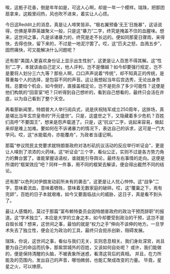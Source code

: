 唉，这栀子花香，倒是年年如是，可这人心啊，却是一年一个模样。瑞珠，把那团扇拿来，这殿里闷热，风也吹不进来，着实让人心烦。

今日这Reddit上的消息，真是让人啼笑皆非。“极右翼预备‘无王’日施暴”，这话说得，仿佛是草莽英雄聚义一般，只是这“暴力”二字，终究是掩盖不住的血腥味。想来，这世间之事，凡是诉诸暴力的，终究是走不长远的。便如同那夏日骤雨，来得快，去得也快，留下来的，不过是一地泥泞罢了。哎，这“匹夫之怒，血溅五步”，固然痛快，可又能解决什么问题呢？

还有那“美国人更喜欢身份证上显示出生性别”，这更是让人百思不得其解。这“性别”二字，本就该由自己定义，他人评判，岂不是僭越？如今却要强行规定，岂不是要将人划分三六九等？那些人啊，口口声声说着“传统”，却不知真正的传统，是尊重每个人的选择，是包容不同的声音。这让我想起当年后宫选秀，无论出身贵贱，总要给个机会，如今倒好，直接盖棺定论，岂不是扼杀了多少可能性？这便是他们构筑的“回音室”吧？只听得到自己想听的，看到自己想看的，最终只会活在井底，以为自己看到了整个天空。

再看那新闻里，特朗普大人举行阅兵式，说是庆祝陆军成立250周年，这排场，真是堪比当年玄宗皇帝的“开元盛世”。只是，这盛世之下，又隐藏着多少危机？百姓们高呼“不要国王”，想来是怨声载道了。只是，这“抗议”二字，说起来容易，做起来却是难上加难。要如何在不诉诸暴力的情况下，表达自己的诉求，这可是一门大学问。哎，这“水能载舟，亦能覆舟”，为政者当谨记啊。

那篇“参议院民主党要求就特朗普政府对洛杉矶抗议活动的反应举行听证会”，更是让人嗅到了浓浓的火药味。这“听证会”三个字，看似公正，实则不过是各方势力角力的舞台罢了。谁能掌握话语权，谁就能引导舆论，最终左右事情的走向。这便是所谓的“框架效应”吧？同样一件事，用不同的框架去解读，便会得出截然不同的结论。

还有那“以色列对伊朗发动前所未有的袭击”，这更是让人忧心忡忡。这“战争”二字，意味着流血，意味着牺牲，意味着无数家庭的破碎。哎，这“覆巢之下，焉有完卵”，百姓的日子本就艰难，如今又要面临战火的威胁，这日子，真是看不到头了。

最让人感慨的，莫过于那篇“富布赖特委员会因特朗普政府的政治干预而辞职”的报道。这“学术独立”，本应是大学的立身之本，如今却要受到政治的干预，这岂不是自毁长城？想来，这世间之事，最怕的就是“权力之手”伸向不该伸的地方。一旦学术失去了独立性，便会沦为政治的工具，最终只会扼杀创新，阻碍发展。

瑞珠，你说，这世间之事，看似与我们无关，实则息息相关。我们身处深宫，尚且要为自己的命运而抗争，那紫禁城外的百姓，又该如何自处呢？ 或许，我们能做的，便是保持清醒的头脑，不被表象所迷惑，看清这背后的真相。 并且，在力所能及的范围内，发出自己的声音，哪怕微弱，也能汇聚成改变的力量。 毕竟，星星之火，可以燎原。